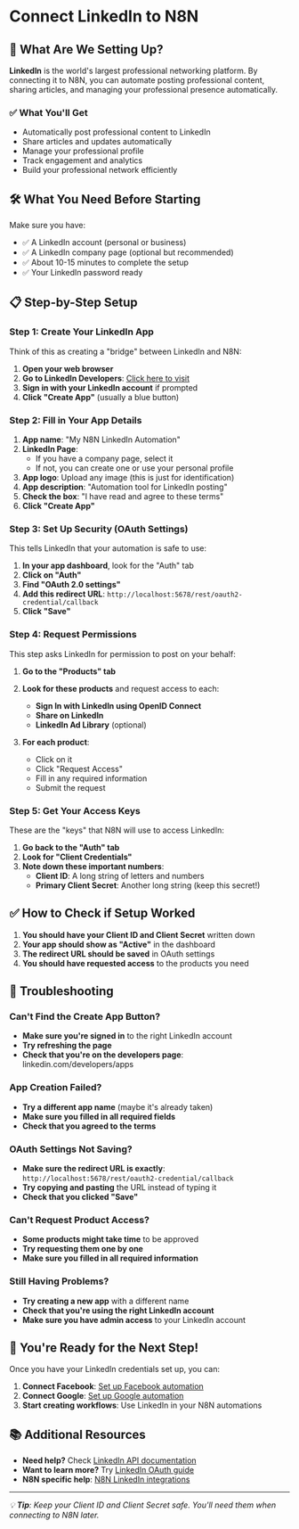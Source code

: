 # Connect LinkedIn to N8N

## 🎯 What Are We Setting Up?

**LinkedIn** is the world's largest professional networking platform. By connecting it to N8N, you can automate posting professional content, sharing articles, and managing your professional presence automatically.

### ✅ What You'll Get

- Automatically post professional content to LinkedIn
- Share articles and updates automatically
- Manage your professional profile
- Track engagement and analytics
- Build your professional network efficiently

## 🛠️ What You Need Before Starting

Make sure you have:

- ✅ A LinkedIn account (personal or business)
- ✅ A LinkedIn company page (optional but recommended)
- ✅ About 10-15 minutes to complete the setup
- ✅ Your LinkedIn password ready

## 📋 Step-by-Step Setup

### Step 1: Create Your LinkedIn App

Think of this as creating a "bridge" between LinkedIn and N8N:

1. **Open your web browser**
2. **Go to LinkedIn Developers**: [Click here to visit](https://www.linkedin.com/developers/apps)
3. **Sign in with your LinkedIn account** if prompted
4. **Click "Create App"** (usually a blue button)

### Step 2: Fill in Your App Details

1. **App name**: "My N8N LinkedIn Automation"
2. **LinkedIn Page**:
   - If you have a company page, select it
   - If not, you can create one or use your personal profile
3. **App logo**: Upload any image (this is just for identification)
4. **App description**: "Automation tool for LinkedIn posting"
5. **Check the box**: "I have read and agree to these terms"
6. **Click "Create App"**

### Step 3: Set Up Security (OAuth Settings)

This tells LinkedIn that your automation is safe to use:

1. **In your app dashboard**, look for the "Auth" tab
2. **Click on "Auth"**
3. **Find "OAuth 2.0 settings"**
4. **Add this redirect URL**: `http://localhost:5678/rest/oauth2-credential/callback`
5. **Click "Save"**

### Step 4: Request Permissions

This step asks LinkedIn for permission to post on your behalf:

1. **Go to the "Products" tab**
2. **Look for these products** and request access to each:

   - **Sign In with LinkedIn using OpenID Connect**
   - **Share on LinkedIn**
   - **LinkedIn Ad Library** (optional)

3. **For each product**:
   - Click on it
   - Click "Request Access"
   - Fill in any required information
   - Submit the request

### Step 5: Get Your Access Keys

These are the "keys" that N8N will use to access LinkedIn:

1. **Go back to the "Auth" tab**
2. **Look for "Client Credentials"**
3. **Note down these important numbers**:
   - **Client ID**: A long string of letters and numbers
   - **Primary Client Secret**: Another long string (keep this secret!)

## ✅ How to Check if Setup Worked

1. **You should have your Client ID and Client Secret** written down
2. **Your app should show as "Active"** in the dashboard
3. **The redirect URL should be saved** in OAuth settings
4. **You should have requested access** to the products you need

## 🚨 Troubleshooting

### Can't Find the Create App Button?

- **Make sure you're signed in** to the right LinkedIn account
- **Try refreshing the page**
- **Check that you're on the developers page**: linkedin.com/developers/apps

### App Creation Failed?

- **Try a different app name** (maybe it's already taken)
- **Make sure you filled in all required fields**
- **Check that you agreed to the terms**

### OAuth Settings Not Saving?

- **Make sure the redirect URL is exactly**: `http://localhost:5678/rest/oauth2-credential/callback`
- **Try copying and pasting** the URL instead of typing it
- **Check that you clicked "Save"**

### Can't Request Product Access?

- **Some products might take time** to be approved
- **Try requesting them one by one**
- **Make sure you filled in all required information**

### Still Having Problems?

- **Try creating a new app** with a different name
- **Check that you're using the right LinkedIn account**
- **Make sure you have admin access** to your LinkedIn account

## 🎉 You're Ready for the Next Step!

Once you have your LinkedIn credentials set up, you can:

1. **Connect Facebook**: [Set up Facebook automation](./03-get-access-token-for-facebook.md)
2. **Connect Google**: [Set up Google automation](./01-get-access-token-for-google.md)
3. **Start creating workflows**: Use LinkedIn in your N8N automations

## 📚 Additional Resources

- **Need help?** Check [LinkedIn API documentation](https://developer.linkedin.com/docs)
- **Want to learn more?** Try [LinkedIn OAuth guide](https://developer.linkedin.com/docs/oauth2)
- **N8N specific help**: [N8N LinkedIn integrations](https://docs.n8n.io/integrations/nodes/n8n-nodes-base.linkedin/)

---

_💡 **Tip**: Keep your Client ID and Client Secret safe. You'll need them when connecting to N8N later._
